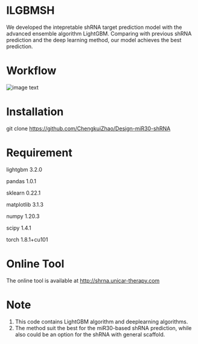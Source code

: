 # ILGBMSH
We developed the intepretable shRNA target prediction model with the advanced ensemble algorithm LightGBM. Comparing with previous shRNA prediction and the deep learning method, our model achieves the best prediction.
# Workflow
![image text](https://github.com/ChengkuiZhao/Design-miR30-shRNA/blob/main/image/1.Workflow.png)
# Installation
git clone https://github.com/ChengkuiZhao/Design-miR30-shRNA
# Requirement
lightgbm 3.2.0

pandas 1.0.1

sklearn 0.22.1

matplotlib 3.1.3

numpy 1.20.3

scipy 1.4.1

torch 1.8.1+cu101
# Online Tool
The online tool is available at http://shrna.unicar-therapy.com
# Note
1. This code contains LightGBM algorithm and deeplearning algorithms.
2. The method suit the best for the miR30-based shRNA prediction, while also could be an option for the shRNA with general scaffold.

